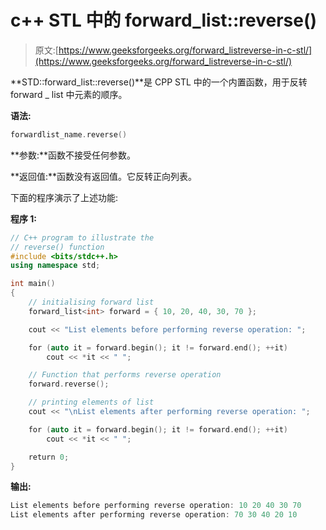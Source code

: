 # c++ STL 中的 forward_list::reverse()

> 原文:[https://www.geeksforgeeks.org/forward_listreverse-in-c-stl/](https://www.geeksforgeeks.org/forward_listreverse-in-c-stl/)

**STD::forward_list::reverse()**是 CPP STL 中的一个内置函数，用于反转 forward _ list 中元素的顺序。

**语法:**

```cpp
forwardlist_name.reverse()
```

**参数:**函数不接受任何参数。

**返回值:**函数没有返回值。它反转正向列表。

下面的程序演示了上述功能:

**程序 1:**

```cpp
// C++ program to illustrate the
// reverse() function
#include <bits/stdc++.h>
using namespace std;

int main()
{
    // initialising forward list
    forward_list<int> forward = { 10, 20, 40, 30, 70 };

    cout << "List elements before performing reverse operation: ";

    for (auto it = forward.begin(); it != forward.end(); ++it)
        cout << *it << " ";

    // Function that performs reverse operation
    forward.reverse();

    // printing elements of list
    cout << "\nList elements after performing reverse operation: ";

    for (auto it = forward.begin(); it != forward.end(); ++it)
        cout << *it << " ";

    return 0;
}
```

**输出:**

```cpp
List elements before performing reverse operation: 10 20 40 30 70 
List elements after performing reverse operation: 70 30 40 20 10

```
